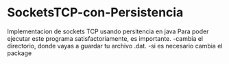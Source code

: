 # SocketsTCP-con-Persistencia
Implementacion de sockets TCP usando persitencia en java
Para poder ejecutar este programa satisfactoriamente, es importante.
-cambia el directorio, donde vayas a guardar tu archivo .dat.
-si es necesario cambia el package
